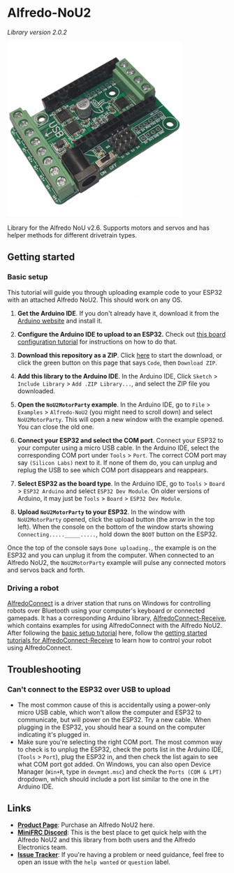 # Alfredo-NoU2
_Library version 2.0.2_

<img src="https://github.com/AlfredoElectronics/alfredoelectronics.github.io/blob/master/images/nou2-1.png" width="400px">

Library for the Alfredo NoU v2.6. Supports motors and servos and has helper methods for different drivetrain types.

## Getting started

### Basic setup

This tutorial will guide you through uploading example code to your ESP32 with an attached Alfredo NoU2. This should work on any OS.

1. **Get the Arduino IDE**. If you don't already have it, download it from the [Arduino website](https://www.arduino.cc/en/main/software) and install it.

2. **Configure the Arduino IDE to upload to an ESP32.** Check out [this board configuration tutorial](https://randomnerdtutorials.com/installing-the-esp32-board-in-arduino-ide-windows-instructions/) for instructions on how to do that.

3. **Download this repository as a ZIP**. Click [here](https://github.com/AlfredoElectronics/Alfredo-NoU2/archive/refs/heads/master.zip) to start the download, or click the green button on this page that says `Code`, then `Download ZIP`.

4. **Add this library to the Arduino IDE**. In the Arduino IDE, Click `Sketch` > `Include Library` > `Add .ZIP Library...`, and select the ZIP file you downloaded.

5. **Open the `NoU2MotorParty` example**. In the Arduino IDE, go to `File` > `Examples` > `Alfredo-NoU2` (you might need to scroll down) and select `NoU2MotorParty`. This will open a new window with the example opened. You can close the old one.

6. **Connect your ESP32 and select the COM port**. Connect your ESP32 to your computer using a micro USB cable. In the Arduino IDE, select the corresponding COM port under `Tools` > `Port`. The correct COM port may say `(Silicon Labs)` next to it. If none of them do, you can unplug and replug the USB to see which COM port disappears and reappears.

7. **Select ESP32 as the board type**. In the Arduino IDE, go to `Tools` > `Board` > `ESP32 Arduino` and select `ESP32 Dev Module`. On older versions of Arduino, it may just be `Tools` > `Board` > `ESP32 Dev Module`.

8. **Upload `NoU2MotorParty` to your ESP32**. In the window with `NoU2MotorParty` opened, click the upload button (the arrow in the top left). When the console on the bottom of the window starts showing `Connecting....._____.....`, hold down the `BOOT` button on the ESP32.

Once the top of the console says `Done uploading.`, the example is on the ESP32 and you can unplug it from the computer. When connected to an Alfredo NoU2, the `NoU2MotorParty` example will pulse any connected motors and servos back and forth.

### Driving a robot

[AlfredoConnect](https://github.com/AlfredoElectronics/AlfredoConnect-Desktop/releases) is a driver station that runs on Windows for controlling robots over Bluetooth using your computer's keyboard or connected gamepads. It has a corresponding Arduino library, [AlfredoConnect-Receive](https://github.com/AlfredoElectronics/AlfredoConnect-Receive), which contains examples for using AlfredoConnect with the Alfredo NoU2. After following the [basic setup tutorial](#basic-setup) here, follow the [getting started tutorials for AlfredoConnect-Receive](https://github.com/AlfredoElectronics/AlfredoConnect-Receive#getting-started) to learn how to control your robot using AlfredoConnect.

## Troubleshooting

### Can't connect to the ESP32 over USB to upload
* The most common cause of this is accidentally using a power-only micro USB cable, which won't allow the computer and ESP32 to communicate, but will power on the ESP32. Try a new cable. When plugging in the ESP32, you should hear a sound on the computer indicating it's plugged in.
* Make sure you're selecting the right COM port. The most common way to check is to unplug the ESP32, check the ports list in the Arduino IDE, (`Tools` > `Port`), plug the ESP32 in, and then check the list again to see what COM port got added. On Windows, you can also open Device Manager (`Win+R`, type in `devmgmt.msc`) and check the `Ports (COM & LPT)` dropdown, which should include a port list similar to the one in the Arduino IDE.

## Links

* [**Product Page**](https://alfredoelectronics.github.io/products/alfredo-nou2/): Purchase an Alfredo NoU2 here.
* [**MiniFRC Discord**](https://discord.gg/VtGvf6B): This is the best place to get quick help with the Alfredo NoU2 and this library from both users and the Alfredo Electronics team.
* [**Issue Tracker**](https://github.com/AlfredoElectronics/Alfredo-NoU-2/issues): If you're having a problem or need guidance, feel free to open an issue with the `help wanted` or `question` label.
